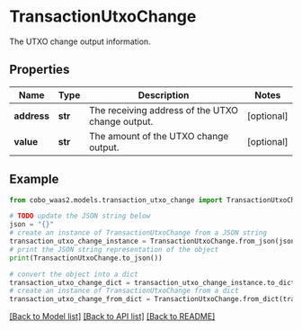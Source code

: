 # TransactionUtxoChange

The UTXO change output information.

## Properties

Name | Type | Description | Notes
------------ | ------------- | ------------- | -------------
**address** | **str** | The receiving address of the UTXO change output. | [optional] 
**value** | **str** | The amount of the UTXO change output. | [optional] 

## Example

```python
from cobo_waas2.models.transaction_utxo_change import TransactionUtxoChange

# TODO update the JSON string below
json = "{}"
# create an instance of TransactionUtxoChange from a JSON string
transaction_utxo_change_instance = TransactionUtxoChange.from_json(json)
# print the JSON string representation of the object
print(TransactionUtxoChange.to_json())

# convert the object into a dict
transaction_utxo_change_dict = transaction_utxo_change_instance.to_dict()
# create an instance of TransactionUtxoChange from a dict
transaction_utxo_change_from_dict = TransactionUtxoChange.from_dict(transaction_utxo_change_dict)
```
[[Back to Model list]](../README.md#documentation-for-models) [[Back to API list]](../README.md#documentation-for-api-endpoints) [[Back to README]](../README.md)


